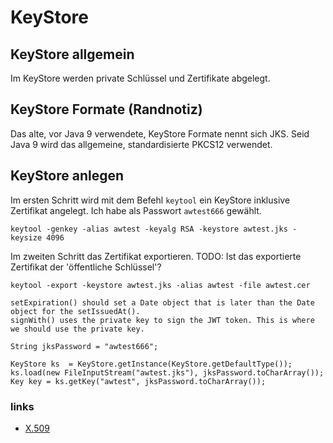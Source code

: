 # KeyStore

## KeyStore allgemein
Im KeyStore werden private Schlüssel und Zertifikate abgelegt.

## KeyStore Formate (Randnotiz)
Das alte, vor Java 9 verwendete, KeyStore Formate nennt sich JKS. Seid
Java 9 wird das allgemeine, standardisierte PKCS12 verwendet.

## KeyStore anlegen
Im ersten Schritt wird mit dem Befehl `keytool` ein KeyStore inklusive Zertifikat angelegt.
Ich habe als Passwort `awtest666` gewählt.
```
keytool -genkey -alias awtest -keyalg RSA -keystore awtest.jks -keysize 4096
```

Im zweiten Schritt das Zertifikat exportieren.
TODO: Ist das exportierte Zertifikat der 'öffentliche Schlüssel'?
```
keytool -export -keystore awtest.jks -alias awtest -file awtest.cer
```

    setExpiration() should set a Date object that is later than the Date object for the setIssuedAt().
    signWith() uses the private key to sign the JWT token. This is where we should use the private key.

```
String jksPassword = "awtest666";

KeyStore ks  = KeyStore.getInstance(KeyStore.getDefaultType());
ks.load(new FileInputStream("awtest.jks"), jksPassword.toCharArray());
Key key = ks.getKey("awtest", jksPassword.toCharArray());
```


### links
* [X.509](https://de.wikipedia.org/wiki/X.509)
